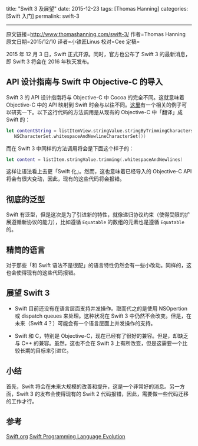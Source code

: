 title: "Swift 3 及展望"
date: 2015-12-23
tags: [Thomas Hanning]
categories: [Swift 入门]
permalink: swift-3

---
原文链接=http://www.thomashanning.com/swift-3/
作者=Thomas Hanning
原文日期=2015/12/10
译者=小铁匠Linus
校对=Cee
定稿=

<!--此处开始正文-->

2015 年 12 月 3 日，Swift 正式开源。同时，官方也公布了 Swift 3 的最新消息，即 Swift 3 将会在 2016 年秋天发布。

<!--more-->

## API 设计指南与 Swift 中 Objective-C 的导入

Swift 3 的 API 设计指南将与 Objective-C 中 Cocoa 的完全不同。这就意味着 Objective-C 中的 API 映射到 Swift 时会与以往不同。[这里](https://github.com/apple/swift-evolution/blob/master/proposals/0005-objective-c-name-translation.md)有一个相关的例子可以研究一下。以下这行代码的方法调用是从现有的 Objective-C 中「翻译」成 Swift 的：

```swift
let contentString = listItemView.stringValue.stringByTrimmingCharactersInSet(
   NSCharacterSet.whitespaceAndNewlineCharacterSet())
```

而在 Swift 3 中同样的方法调用将会是下面这个样子的：

```swift
let content = listItem.stringValue.trimming(.whitespaceAndNewlines)
```

这样让语法看上去更「Swift 化」。然而，这也意味着已经导入的 Objective-C API 将会有很大变动，因此，现有的这些代码将会报错。

## 彻底的泛型

Swift 有泛型，但是这次是为了引进新的特性，就像递归协议约束（使得受限的扩展遵循新协议的能力），比如遵循 `Equatable` 的数组的元素也是遵循 `Equatable` 的。

## 精简的语言

对于那些「和 Swift 语法不是很配」的语言特性仍然会有一些小改动。同样的，这也会使得现有的这些代码报错。

## 展望 Swift 3

* Swift 目前还没有在语言层面支持并发操作。取而代之的是使用 NSOpertion 或 dispatch queues 来处理。这种状况在 Swift 3 中仍然不会改变。但是，在未来（Swift 4？）可能会有一个语言层面上并发操作的支持。

* Swift 和 C，特别是 Objective-C，现在已经有了很好的兼容。但是，却缺乏与 C++ 的兼容。虽然，这也不会在 Swift 3 上有所改变，但是这需要一个比较长期的目标来引进它。

## 小结

首先，Swift 将会在未来大规模的改善和提升，这是一个非常好的消息。另一方面，Swift 3 的发布会使得现有的 Swift 2 代码报错，因此，需要做一些代码迁移的工作才行。

## 参考

[Swift.org](http://swift.org/)
[Swift Programming Language Evolution](https://github.com/apple/swift-evolution)